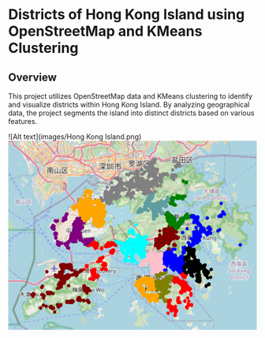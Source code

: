 # Districts of Hong Kong Island using OpenStreetMap and KMeans Clustering

## Overview

This project utilizes OpenStreetMap data and KMeans clustering to identify and visualize districts within Hong Kong Island. By analyzing geographical data, the project segments the island into distinct districts based on various features.

![Alt text](images/Hong Kong Island.png)
![Alt text](images/CN-HK.png)